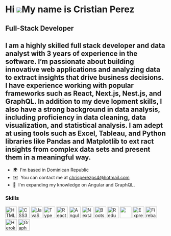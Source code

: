 
Hi ![](https://user-images.githubusercontent.com/18350557/176309783-0785949b-9127-417c-8b55-ab5a4333674e.gif)My name is Cristian Perez
======================================================================================================================================

Full-Stack Developer
-------------
I am a highly skilled full stack
developer and data analyst with 3
years of experience in the software.
I’m passionate about building
innovative web applications and
analyzing data to extract insights
that drive business decisions. I have
experience working with popular
frameworks such as React, Next.js,
Nest.js, and GraphQL. In addition to
my deve lopment skills, I also have a
strong background in data analysis,
including proficiency in data
cleaning, data visualization, and
statistical analysis. I am adept at
using tools such as Excel, Tableau,
and Python libraries like Pandas and
Matplotlib to ext ract insights from
complex data sets and present them
in a meaningful way.
-------------
* 🌍  I'm based in Dominican Republic
* ✉️  You can contact me at [chrisperezps4@hotmail.com](mailto:chrisperezps4@hotmail.com)
* 🧠  I'm expanding my knowledge on Angular and GraphQL.

### Skills


<p align="left">
 <a href="https://developer.mozilla.org/en-US/docs/Glossary/HTML5" target="_blank" rel="noreferrer"><img src="https://raw.githubusercontent.com/danielcranney/readme-generator/main/public/icons/skills/html5-colored.svg" width="36" height="36" alt="HTML5" /></a>
<a href="https://www.w3.org/TR/CSS/#css" target="_blank" rel="noreferrer"><img src="https://raw.githubusercontent.com/danielcranney/readme-generator/main/public/icons/skills/css3-colored.svg" width="36" height="36" alt="CSS3" /></a>
<a href="https://developer.mozilla.org/en-US/docs/Web/JavaScript" target="_blank" rel="noreferrer"><img src="https://raw.githubusercontent.com/danielcranney/readme-generator/main/public/icons/skills/javascript-colored.svg" width="36" height="36" alt="JavaScript" /></a>
<a href="https://www.typescriptlang.org/" target="_blank" rel="noreferrer"><img src="https://raw.githubusercontent.com/danielcranney/readme-generator/main/public/icons/skills/typescript-colored.svg" width="36" height="36" alt="TypeScript" /></a>
<a href="https://reactjs.org/" target="_blank" rel="noreferrer"><img src="https://raw.githubusercontent.com/danielcranney/readme-generator/main/public/icons/skills/react-colored.svg" width="36" height="36" alt="React" /></a>
 <a href="https://angular.io/" target="_blank" rel="noreferrer"><img src="https://raw.githubusercontent.com/danielcranney/readme-generator/main/public/icons/skills/angularjs-colored.svg" width="36" height="36" alt="Angular" /></a>
<a href="https://nextjs.org/docs" target="_blank" rel="noreferrer"><img src="https://d2nir1j4sou8ez.cloudfront.net/wp-content/uploads/2021/12/nextjs-boilerplate-logo.png" width="36" height="36" alt="NextJs" /></a>
<a href="https://getbootstrap.com/" target="_blank" rel="noreferrer"><img src="https://raw.githubusercontent.com/danielcranney/readme-generator/main/public/icons/skills/bootstrap-colored.svg" width="36" height="36" alt="Bootstrap" /></a>
<a href="https://redux.js.org/" target="_blank" rel="noreferrer"><img src="https://raw.githubusercontent.com/danielcranney/readme-generator/main/public/icons/skills/redux-colored.svg" width="36" height="36" alt="Redux" /></a>
<a href="https://nodejs.org/en/" target="_blank" rel="noreferrer"><img src="https://seeklogo.com/images/N/nodejs-logo-FBE122E377-seeklogo.com.png" style="color: white;" width="36" height="36" alt="NodeJS" /></a>
<a href="https://expressjs.com/" target="_blank" rel="noreferrer"><img src="https://w7.pngwing.com/pngs/925/447/png-transparent-express-js-node-js-javascript-mongodb-node-js-text-trademark-logo.png" width="36" height="36" alt="Express" /></a>
<a href="https://firebase.google.com/" target="_blank" rel="noreferrer"><img src="https://raw.githubusercontent.com/danielcranney/readme-generator/main/public/icons/skills/firebase-colored.svg" width="36" height="36" alt="Firebase" /></a>
<a href="https://docs.nestjs.com/" target="_blank" rel="noreferrer"><img src="https://raw.githubusercontent.com/danielcranney/readme-generator/main/public/icons/skills/nestjs-colored.svg" width="36" height="36" alt="Heroku" /></a>
  <a href="https://docs.nestjs.com/" target="_blank" rel="noreferrer"><img src="https://graphql.org/img/brand/logos/logo.svg" width="36" height="36" alt="GraphQL" /></a>
</p>




